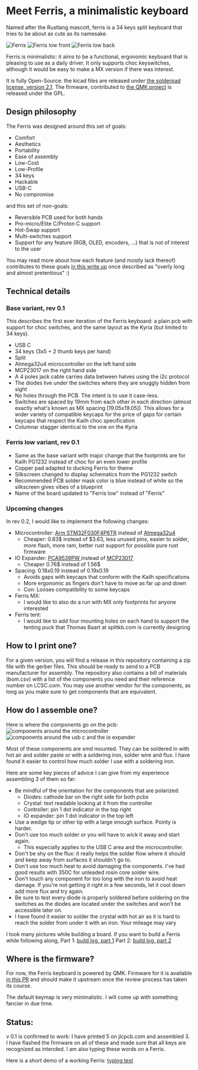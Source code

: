 Meet Ferris, a minimalistic keyboard
====================================

Named after the Rustlang mascott, ferris is a 34 keys split keyboard that tries to be about as cute as its namesake.

![Ferris](https://i.imgur.com/qOv4XDe.jpeg)
![Ferris low front](https://i.imgur.com/EvFGVE1.jpg)
![Ferris low back](https://i.imgur.com/Viu42o1.jpg)


Ferris is minimalistic: it aims to be a functional, ergonomic keyboard that is pleasing to use as a daily driver. It only supports choc keyswitches, although it would be easy to make a MX version if there was interest.

It is fully Open-Source: the kicad files are released under [the solderpad license, version 2.1](LICENSE). The firmware, contributed to [the QMK project](https://github.com/qmk/qmk_firmware/) is released under the GPL.

Design philosophy
-----------------

The Ferris was designed around this set of goals:
* Comfort
* Aesthetics
* Portability
* Ease of assembly
* Low-Cost
* Low-Profile
* 34 keys
* Hackable
* USB-C
* No compromise

and this set of non-goals:
* Reversible PCB used for both hands
* Pro-micro/Elite C/Proton C support
* Hot-Swap support
* Multi-switches support
* Support for any feature (RGB, OLED, encoders, ...) that is not of interest to the user

You may read more about how each feature (and mostly lack thereof) contributes to these goals [in this write up](docs/design_philosophy.md) once described as "overly long and almost pretentious" :)

Technical details
-----------------

### Base variant, rev 0.1

This describes the first ever iteration of the Ferris keyboard: a plain pcb with support for choc switches, and the same layout as the Kyria (but limited to 34 keys).

* USB C
* 34 keys (3x5 + 2 thumb keys per hand)
* Split
* Atmega32u4 microcontroller on the left hand side
* MCP23017 on the right hand side
* A 4 poles jack cable carries data between halves using the i2c protocol
* The diodes live under the switches where they are snuggly hidden from sight
* No holes through the PCB. The intent is to use it case-less.
* Switches are spaced by 19mm from each other in each direction (almost exactly what's known as MX spacing [19.05x19.05]). This allows for a wider variety of compatible keycaps for the price of gaps for certain keycaps that respect the Kailh choc specification
* Columnar stagger identical to the one on the Kyria

### Ferris low variant, rev 0.1

* Same as the base variant with major change that the footprints are for Kailh PG1232 instead of choc for an even lower profile
* Copper pad adapted to ducking Ferris for theme
* Silkscreen changed to display schematics from the PG1232 switch
* Recommended PCB solder mask color is blue instead of white so the silkscreen gives vibes of a blueprint
* Name of the board updated to "Ferris low" instead of "Ferris"

### Upcoming changes

In rev 0.2, I would like to implement the following changes:

* Microcontroller: [Arm STM32F030F4P6TR](https://lcsc.com/product-detail/Others_STMicroelectronics_STM32F030F4P6TR_STMicroelectronics-STM32F030F4P6TR_C89040.html) instead of [Atmega32u4](https://lcsc.com/product-detail/ATMEL-AVR_ATMEL_ATMEGA32U4-AU_ATMEGA32U4-AU_C44854.html)
  * Cheaper: 0.83$ instead of $3.63, less unused pins, easier to solder, more flash, more ram, better rust support for possible pure rust firmware
* IO Expander: [PCA9539PW ](https://lcsc.com/product-detail/I-O-Expansion_NXP_PCA9539PW_PCA9539PW_C129516.html) instead of [MCP23017](https://lcsc.com/product-detail/Interface-ICs_MICROCHIP_MCP23017-E-SO_MCP23017-E-SO_C47023.html)
  * Cheaper 0.76$ instead of 1.56$
* Spacing: 0.18x0.19 instead of 0.19x0.19
  * Avoids gaps with keycaps that conform with the Kailh specifications
  * More ergonomic as fingers don't have to move as far up and down
  * Con: Looses compatibility to some keycaps
* Ferris MX:
  * I would like to also do a run with MX only footprints for anyone interested
* Ferris tent:
  * I would like to add four mounting holes on each hand to support the tenting puck that Thomas Baart at splitkb.com is currently designing

How to I print one?
-------------------

For a given version, you will find a release in this repository containing a zip file with the gerber files. This should be ready to send to a PCB manufacturer for assembly.
The repository also contains a bill of materials (bom.csv) with a list of the components you need and their reference number on LCSC.com. You may use another vendor for the components, as long as you make sure to get components that are equivalent.

How do I assemble one?
----------------------

Here is where the components go on the pcb:
![components around the microcontroller](https://i.imgur.com/DC6uJEx.png)
![components around the usb c and the io expander](https://i.imgur.com/zMLJDx9.png)

Most of these components are smd mounted. They can be soldered in with hot air and solder paste or with a soldering iron, solder wire and flux.
I have found it easier to control how much solder I use with a soldering iron.

Here are some key pieces of advice I can give from my experience assembling 3 of them so far:
* Be mindful of the orientation for the components that are polarized:
  * Diodes: cathode bar on the right side for both pcbs
  * Crystal: text readable looking at it from the controller
  * Controller: pin 1 dot indicator in the top right
  * IO expander: pin 1 dot indicator in the top left
* Use a wedge tip or other tip with a large enough surface. Pointy is harder.
* Don't use too much solder or you will have to wick it away and start again.
  * This especially applies to the USB C area and the microcontroller.
* Don't be shy on the flux: it really helps the solder flow where it should and keep away from surfaces it shouldn't go to.
* Don't use too much heat to avoid damaging the components. I've had good results with 350C for unleaded rosin core solder wire.
* Don't touch any component for too long with the iron to avoid heat damage. If you're not getting it right in a few seconds, let it cool down add more flux and try again. 
* Be sure to test every diode is properly soldered before soldering on the switches as the diodes are located under the switches and won't be accessible later on.
* I have found it easier to solder the crystal with hot air as it is hard to reach the solder from under it with an iron. Your mileage may vary

I took many pictures while building a board. If you want to build a Ferris while following along,
Part 1:
[build log, part 1](https://imgur.com/gallery/jYbxkxE)
Part 2:
[build log, part 2](https://imgur.com/gallery/gs19F6E)

Where is the firmware?
----------------------

For now, the Ferris keyboard is powered by QMK. Firmware for it is available [in this PR](https://github.com/qmk/qmk_firmware/pull/9634) and should make it upstream once the review process has taken its course.

The default keymap is very minimalistic. I will come up with something fancier in due time.

Status:
-------
v 0.1 is confirmed to work: I have printed 5 on jlcpcb.com and assembled 3. I have flashed the firmware on all of these and made sure that all keys are recognized as intended. I am also typing these words on a Ferris.

Here is a short demo of a working Ferris:
[typing test](https://i.imgur.com/E8Wipxz.mp4)
